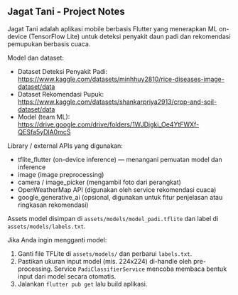 ## Jagat Tani - Project Notes

Jagat Tani adalah aplikasi mobile berbasis Flutter yang menerapkan ML on-device (TensorFlow Lite) untuk deteksi penyakit daun padi dan rekomendasi pemupukan berbasis cuaca.

Model dan dataset:

- Dataset Deteksi Penyakit Padi: https://www.kaggle.com/datasets/minhhuy2810/rice-diseases-image-dataset/data
- Dataset Rekomendasi Pupuk: https://www.kaggle.com/datasets/shankarpriya2913/crop-and-soil-dataset/data
- Model (team ML): https://drive.google.com/drive/folders/1WJDjgki_Oe4YtFWXf-QESfa5yDlA0mcS

Library / external APIs yang digunakan:

- tflite_flutter (on-device inference) — menangani pemuatan model dan inference
- image (image preprocessing)
- camera / image_picker (mengambil foto dari perangkat)
- OpenWeatherMap API (digunakan oleh service rekomendasi cuaca)
- google_generative_ai (opsional, digunakan untuk fitur penjelasan atau ringkasan rekomendasi)

Assets model disimpan di `assets/models/model_padi.tflite` dan label di `assets/models/labels.txt`.

Jika Anda ingin mengganti model:

1. Ganti file TFLite di `assets/models/` dan perbarui `labels.txt`.
2. Pastikan ukuran input model (mis. 224x224) di-handle oleh pre-processing. Service `PadiClassifierService` mencoba membaca bentuk input dari model secara otomatis.
3. Jalankan `flutter pub get` lalu build aplikasi.
